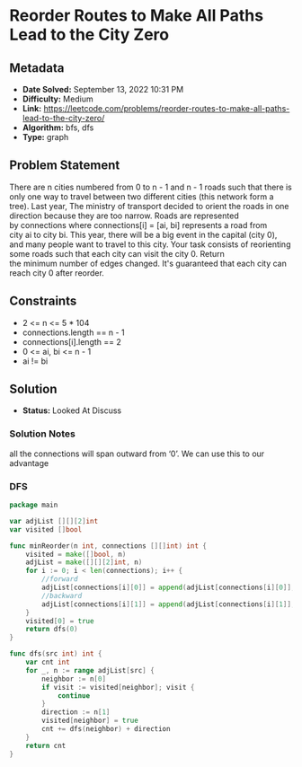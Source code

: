 # Reorder Routes to Make All Paths Lead to the City Zero

## Metadata

- **Date Solved:** September 13, 2022 10:31 PM
- **Difficulty:** Medium
- **Link:** https://leetcode.com/problems/reorder-routes-to-make-all-paths-lead-to-the-city-zero/
- **Algorithm:** bfs, dfs
- **Type:** graph

## Problem Statement

There are n cities numbered from 0 to n - 1 and n - 1 roads such that there is only one way to travel between two different cities (this network form a tree). Last year, The ministry of transport decided to orient the roads in one direction because they are too narrow.
Roads are represented by connections where connections[i] = [ai, bi] represents a road from city ai to city bi.
This year, there will be a big event in the capital (city 0), and many people want to travel to this city.
Your task consists of reorienting some roads such that each city can visit the city 0. Return the minimum number of edges changed.
It's guaranteed that each city can reach city 0 after reorder.

## Constraints

- 2 <= n <= 5 * 104
- connections.length == n - 1
- connections[i].length == 2
- 0 <= ai, bi <= n - 1
- ai != bi

## Solution

- **Status:** Looked At Discuss

### Solution Notes

all the connections will span outward from ‘0’. We can use this to our advantage


### DFS

```go
package main

var adjList [][][2]int
var visited []bool

func minReorder(n int, connections [][]int) int {
	visited = make([]bool, n)
	adjList = make([][][2]int, n)
	for i := 0; i < len(connections); i++ {
		//forward
		adjList[connections[i][0]] = append(adjList[connections[i][0]], [2]int{connections[i][1], 1})
		//backward
		adjList[connections[i][1]] = append(adjList[connections[i][1]], [2]int{connections[i][0], 0})
	}
	visited[0] = true
	return dfs(0)
}

func dfs(src int) int {
	var cnt int
	for _, n := range adjList[src] {
		neighbor := n[0]
		if visit := visited[neighbor]; visit {
			continue
		}
		direction := n[1]
		visited[neighbor] = true
		cnt += dfs(neighbor) + direction
	}
	return cnt
}
```
